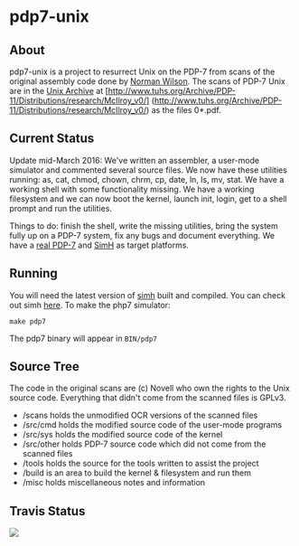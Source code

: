 # pdp7-unix


## About

pdp7-unix is a project to resurrect Unix on the PDP-7 from scans of the original
assembly code done by
[Norman Wilson](http://www.cs.toronto.edu/~norman/pers/index.html).
The scans of PDP-7 Unix are in the [Unix Archive](http://www.tuhs.org/) at
[http://www.tuhs.org/Archive/PDP-11/Distributions/research/McIlroy_v0/]
(http://www.tuhs.org/Archive/PDP-11/Distributions/research/McIlroy_v0/)
as the files 0*.pdf.

## Current Status

Update mid-March 2016: We've written an assembler, a user-mode simulator and
commented several source files. We now have these utilities running:
as, cat, chmod, chown, chrm, cp, date, ln, ls, mv, stat. We have a working
shell with some functionality missing. We have a working filesystem and
we can now boot the kernel, launch init, login, get to a shell prompt and
run the utilities.

Things to do: finish the shell, write the missing utilities, bring the
system fully up on a PDP-7 system, fix any bugs and document everything.
We have a [real PDP-7](http://physics.uoregon.edu/outreach/movies/pdplives/)
and [SimH](http://simh.trailing-edge.com/) as target platforms.

## Running

You will need the latest version of [simh](http://simh.trailing-edge.com/) built and compiled. You can check out simh [here](https://github.com/simh/simh). To make the php7 simulator:

`make pdp7`

The pdp7 binary will appear in `BIN/pdp7`


## Source Tree

The code in the original scans are (c) Novell who own the rights to the Unix
source code. Everything that didn't come from the scanned files is GPLv3.

* /scans     holds the unmodified OCR versions of the scanned files
* /src/cmd   holds the modified source code of the user-mode programs
* /src/sys   holds the modified source code of the kernel
* /src/other holds PDP-7 source code which did not come from the scanned files
* /tools     holds the source for the tools written to assist the project
* /build     is an area to build the kernel & filesystem and run them
* /misc	     holds miscellaneous notes and information


## Travis Status

<a href="https://travis-ci.org/DoctorWkt/pdp7-unix">
<img src="https://api.travis-ci.org/DoctorWkt/pdp7-unix.png"></a>
